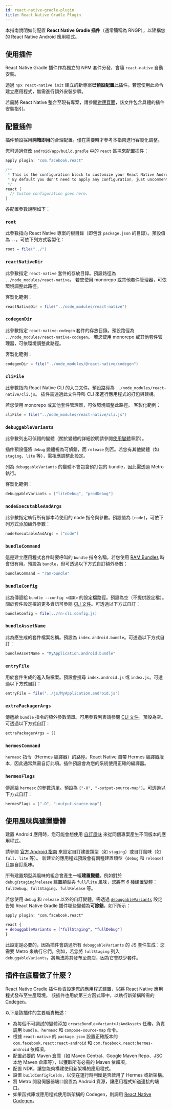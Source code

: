 ```yaml
---
id: react-native-gradle-plugin
title: React Native Gradle Plugin
---
```


本指南說明如何配置 **React Native Gradle 插件**（通常簡稱為 RNGP），以建構您的 React Native Android 應用程式。

## 使用插件

React Native Gradle 插件作為獨立的 NPM 套件分發，會隨 `react-native` 自動安裝。

透過 `npx react-native init` 建立的新專案**已預設配置**此插件。若您使用此命令建立應用程式，無需進行額外安裝步驟。

若需將 React Native 整合至現有專案，請參閱[對應頁面](/docs/next/integration-with-existing-apps#configuring-gradle)，該文件包含具體的插件安裝指引。

## 配置插件

插件預設採用**開箱即用**的合理配置。僅在需要時才參考本指南進行客製化調整。

您可透過修改 `android/app/build.gradle` 中的 `react` 區塊來配置插件：

```groovy
apply plugin: "com.facebook.react"

/**
 * This is the configuration block to customize your React Native Android app.
 * By default you don't need to apply any configuration, just uncomment the lines you need.
 */
react {
  // Custom configuration goes here.
}
```

各配置參數說明如下：

### `root`

此參數指向 React Native 專案的根目錄（即包含 `package.json` 的目錄）。預設值為 `..`。可依下列方式客製化：

```groovy
root = file("../")
```

### `reactNativeDir`

此參數指定 `react-native` 套件的存放目錄。預設路徑為 `../node_modules/react-native`。
若您使用 monorepo 或其他套件管理器，可依環境調整此路徑。

客製化範例：

```groovy
reactNativeDir = file("../node_modules/react-native")
```

### `codegenDir`

此參數指定 `react-native-codegen` 套件的存放目錄。預設路徑為 `../node_modules/react-native-codegen`。
若您使用 monorepo 或其他套件管理器，可依環境調整此路徑。

客製化範例：

```groovy
codegenDir = file("../node_modules/@react-native/codegen")
```

### `cliFile`

此參數指向 React Native CLI 的入口文件。預設路徑為 `../node_modules/react-native/cli.js`。
插件需透過此文件呼叫 CLI 來進行應用程式的打包與建構。

若您使用 monorepo 或其他套件管理器，可依環境調整此路徑。
客製化範例：

```groovy
cliFile = file("../node_modules/react-native/cli.js")
```

### `debuggableVariants`

此參數列出可偵錯的變體（關於變體的詳細說明請參閱[使用變體](#using-variants)章節）。

插件預設僅將 `debug` 變體視為可偵錯，而 `release` 則否。若您有其他變體（如 `staging`、`lite` 等），需相應調整此設定。

列為 `debuggableVariants` 的變體不會包含預打包的 bundle，因此需透過 Metro 執行。

客製化範例：

```groovy
debuggableVariants = ["liteDebug", "prodDebug"]
```

### `nodeExecutableAndArgs`

此參數指定執行所有腳本時使用的 node 指令與參數。預設值為 `[node]`，可依下列方式添加額外參數：

```groovy
nodeExecutableAndArgs = ["node"]
```

### `bundleCommand`

這是建立應用程式套件時要呼叫的 `bundle` 指令名稱。若您使用 [RAM Bundles](https://reactnative.dev/docs/0.74/ram-bundles-inline-requires) 時會很有用。預設為 `bundle`，但可透過以下方式自訂額外參數：

```groovy
bundleCommand = "ram-bundle"
```

### `bundleConfig`

此為傳遞給 `bundle --config <檔案>` 的設定檔路徑。預設為空（不提供設定檔）。關於套件設定檔的更多資訊可參閱 [CLI 文件](https://github.com/react-native-community/cli/blob/main/docs/commands.md#bundle)。可透過以下方式自訂：

```groovy
bundleConfig = file(../rn-cli.config.js)
```

### `bundleAssetName`

此為應生成的套件檔案名稱。預設為 `index.android.bundle`。可透過以下方式自訂：

```groovy
bundleAssetName = "MyApplication.android.bundle"
```

### `entryFile`

用於套件生成的進入點檔案。預設會搜尋 `index.android.js` 或 `index.js`。可透過以下方式自訂：

```groovy
entryFile = file("../js/MyApplication.android.js")
```

### `extraPackagerArgs`

傳遞給 `bundle` 指令的額外參數清單。可用參數列表請參閱 [CLI 文件](https://github.com/react-native-community/cli/blob/main/docs/commands.md#bundle)。預設為空。可透過以下方式自訂：

```groovy
extraPackagerArgs = []
```

### `hermesCommand`

`hermesc` 指令（Hermes 編譯器）的路徑。React Native 自帶 Hermes 編譯器版本，因此通常無需自訂此項。插件預設會為您的系統使用正確的編譯器。

### `hermesFlags`

傳遞給 `hermesc` 的參數清單。預設為 `["-O", "-output-source-map"]`。可透過以下方式自訂：

```groovy
hermesFlags = ["-O", "-output-source-map"]
```

## 使用風味與建置變體

建置 Android 應用時，您可能會想使用 [自訂風味](https://developer.android.com/studio/build/build-variants#product-flavors) 來從同個專案產生不同版本的應用程式。

請參閱 [官方 Android 指南](https://developer.android.com/studio/build/build-variants) 來設定自訂建置類型（如 `staging`）或自訂風味（如 `full`、`lite` 等）。
新建立的應用程式預設會有兩種建置類型（`debug` 和 `release`）且無自訂風味。

所有建置類型與風味的組合會產生一組**建置變體**。例如對於 `debug`/`staging`/`release` 建置類型與 `full`/`lite` 風味，您將有 6 種建置變體：`fullDebug`、`fullStaging`、`fullRelease` 等。

若您使用 `debug` 和 `release` 以外的自訂變體，需透過 [`debuggableVariants`](#debuggablevariants) 設定告知 React Native Gradle 插件哪些變體為**可除錯**，如下所示：

```diff
apply plugin: "com.facebook.react"

react {
+ debuggableVariants = ["fullStaging", "fullDebug"]
}
```

此設定是必要的，因為插件會跳過所有 `debuggableVariants` 的 JS 套件生成：您需要 Metro 來執行它們。例如，若您將 `fullStaging` 列入 `debuggableVariants`，將無法將其發布至商店，因為它會缺少套件。

## 插件在底層做了什麼？

React Native Gradle 插件負責設定您的應用程式建置，以將 React Native 應用程式發布至生產環境。
該插件也用於第三方函式庫中，以執行新架構所需的 [Codegen](https://github.com/reactwg/react-native-new-architecture/blob/main/docs/codegen.md)。

以下是該插件的主要職責概述：

- 為每個不可調試的變體添加 `createBundle<Variant>JsAndAssets` 任務，負責調用 `bundle`、`hermesc` 和 `compose-source-map` 命令。
- 根據 `react-native` 的 `package.json` 設置正確版本的 `com.facebook.react:react-android` 和 `com.facebook.react:hermes-android` 依賴項。
- 配置必要的 Maven 倉庫（如 Maven Central、Google Maven Repo、JSC 本地 Maven 倉庫等），以獲取所有必需的 Maven 依賴項。
- 配置 NDK，讓您能夠構建使用新架構的應用程式。
- 設置 `buildConfigFields`，以便在運行時判斷是否啟用了 Hermes 或新架構。
- 將 Metro 開發伺服器端口設置為 Android 資源，讓應用程式知道連接的端口。
- 如果函式庫或應用程式使用新架構的 Codegen，則調用 [React Native Codegen](https://github.com/reactwg/react-native-new-architecture/blob/main/docs/codegen.md)。